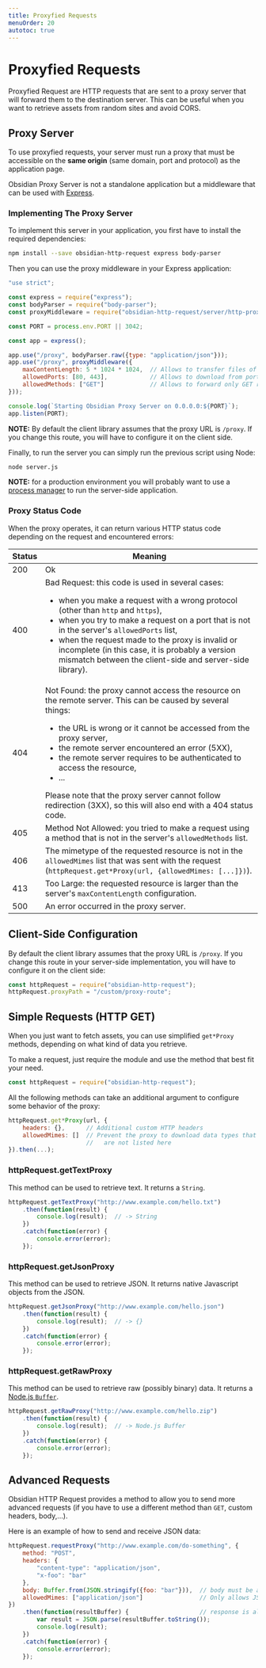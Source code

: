 ```yaml
---
title: Proxyfied Requests
menuOrder: 20
autotoc: true
---
```


# Proxyfied Requests

Proxyfied Request are HTTP requests that are sent to a proxy server that will
forward them to the destination server. This can be useful when you want to
retrieve assets from random sites and avoid CORS.


## Proxy Server

To use proxyfied requests, your server must run a proxy that must be accessible
on the **same origin** (same domain, port and protocol) as the application
page.

Obsidian Proxy Server is not a standalone application but a middleware that can
be used with [Express][express].

### Implementing The Proxy Server

To implement this server in your application, you first have to install the
required dependencies:

```sh
npm install --save obsidian-http-request express body-parser
```

Then you can use the proxy middleware in your Express application:

```javascript
"use strict";

const express = require("express");
const bodyParser = require("body-parser");
const proxyMiddleware = require("obsidian-http-request/server/http-proxy");

const PORT = process.env.PORT || 3042;

const app = express();

app.use("/proxy", bodyParser.raw({type: "application/json"}));
app.use("/proxy", proxyMiddleware({
    maxContentLength: 5 * 1024 * 1024,  // Allows to transfer files of 5 MiB max
    allowedPorts: [80, 443],            // Allows to download from ports 80 (http) and 443 (https)
    allowedMethods: ["GET"]             // Allows to forward only GET requests
}));

console.log(`Starting Obsidian Proxy Server on 0.0.0.0:${PORT}`);
app.listen(PORT);
```

__NOTE:__ By default the client library assumes that the proxy URL is `/proxy`.
If you change this route, you will have to configure it on the client side.

Finally, to run the server you can simply run the previous script using Node:

```sh
node server.js
```

__NOTE:__ for a production environment you will probably want to use a [process
manager][pm] to run the server-side application.

### Proxy Status Code

When the proxy operates, it can return various HTTP status code depending on
the request and encountered errors:

| Status | Meaning |
|--------|---------|
| 200    | Ok      |
| 400    | Bad Request: this code is used in several cases: <ul><li>when you make a request with a wrong protocol (other than `http` and `https`),</li><li>when you try to make a request on a port that is not in the server's `allowedPorts` list,</li><li>when the request made to the proxy is invalid or incomplete (in this case, it is probably a version mismatch between the client-side and server-side library).</li></ul> |
| 404    | Not Found: the proxy cannot access the resource on the remote server. This can be caused by several things: <ul><li>the URL is wrong or it cannot be accessed from the proxy server,</li><li>the remote server encountered an error (5XX),</li><li>the remote server requires to be authenticated to access the resource,</li><li>...</li></ul> Please note that the proxy server cannot follow redirection (3XX), so this will also end with a 404 status code. |
| 405    | Method Not Allowed: you tried to make a request using a method that is not in the server's `allowedMethods` list. |
| 406    | The mimetype of the requested resource is not in the `allowedMimes` list that was sent with the request (`httpRequest.get*Proxy(url, {allowedMimes: [...]})`). |
| 413    | Too Large: the requested resource is larger than the server's `maxContentLength` configuration. |
| 500    | An error occurred in the proxy server. |


## Client-Side Configuration

By default the client library assumes that the proxy URL is `/proxy`. If you
change this route in your server-side implementation, you will have to
configure it on the client side:

```javascript
const httpRequest = require("obsidian-http-request");
httpRequest.proxyPath = "/custom/proxy-route";
```


## Simple Requests (HTTP GET)

When you just want to fetch assets, you can use simplified `get*Proxy` methods,
depending on what kind of data you retrieve.

To make a request, just require the module and use the method that best fit
your need.

```javascript
const httpRequest = require("obsidian-http-request");
```

All the following methods can take an additional argument to configure some
behavior of the proxy:

```javascript
httpRequest.get*Proxy(url, {
    headers: {},      // Additional custom HTTP headers
    allowedMimes: []  // Prevent the proxy to download data types that
                      //   are not listed here
}).then(...);
```

### httpRequest.getTextProxy

This method can be used to retrieve text. It returns a `String`.

```javascript
httpRequest.getTextProxy("http://www.example.com/hello.txt")
    .then(function(result) {
        console.log(result);  // -> String
    })
    .catch(function(error) {
        console.error(error);
    });
```

### httpRequest.getJsonProxy

This method can be used to retrieve JSON. It returns native Javascript objects
from the JSON.

```javascript
httpRequest.getJsonProxy("http://www.example.com/hello.json")
    .then(function(result) {
        console.log(result);  // -> {}
    })
    .catch(function(error) {
        console.error(error);
    });
```

### httpRequest.getRawProxy

This method can be used to retrieve raw (possibly binary) data. It returns
a [Node.js `Buffer`][buffer].

```javascript
httpRequest.getRawProxy("http://www.example.com/hello.zip")
    .then(function(result) {
        console.log(result);  // -> Node.js Buffer
    })
    .catch(function(error) {
        console.error(error);
    });
```


## Advanced Requests

Obsidian HTTP Request provides a method to allow you to send more advanced
requests (if you have to use a different method than `GET`, custom headers,
body,...).

Here is an example of how to send and receive JSON data:


```javascript
httpRequest.requestProxy("http://www.example.com/do-something", {
    method: "POST",
    headers: {
        "content-type": "application/json",
        "x-foo": "bar"
    },
    body: Buffer.from(JSON.stringify({foo: "bar"})),  // body must be a Node Buffer or null
    allowedMimes: ["application/json"]                // Only allows JSON response
})
    .then(function(resultBuffer) {                    // response is also a Node Buffer
        var result = JSON.parse(resultBuffer.toString());
        console.log(result);
    })
    .catch(function(error) {
        console.error(error);
    });
```


[buffer]: https://nodejs.org/api/buffer.html
[express]: http://expressjs.com/
[pm]: http://expressjs.com/en/advanced/pm.html
